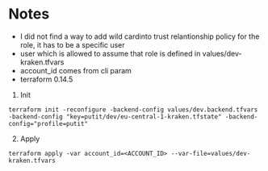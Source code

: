 # Notes
- I did not find a way to add wild cardinto trust relantionship policy for the role, it has to be a specific user
- user which is allowed to assume that role is defined in values/dev-kraken.tfvars
- account_id comes from cli param
- terraform 0.14.5

1. Init

```
terraform init -reconfigure -backend-config values/dev.backend.tfvars -backend-config "key=putit/dev/eu-central-1-kraken.tfstate" -backend-config="profile=putit"
```

2. Apply
```
terraform apply -var account_id=<ACCOUNT_ID> --var-file=values/dev-kraken.tfvars
```
